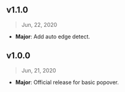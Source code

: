 ## v1.1.0

> Jun, 22, 2020

- **Major**: Add auto edge detect.

## v1.0.0

> Jun, 21, 2020

- **Major**: Official release for basic popover.
